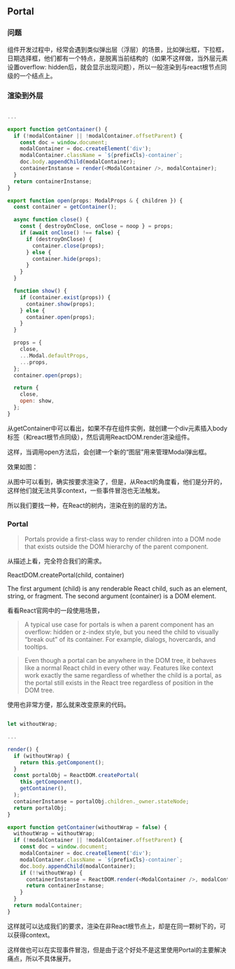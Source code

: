 ## Portal

### 问题

组件开发过程中，经常会遇到类似弹出层（浮层）的场景，比如弹出框，下拉框，日期选择框，他们都有一个特点，是脱离当前结构的（如果不这样做，当外层元素设置overflow: hidden后，就会显示出现问题），所以一般渲染到与react根节点同级的一个结点上。

### 渲染到外层

```javascript

...

export function getContainer() {
  if (!modalContainer || !modalContainer.offsetParent) {
    const doc = window.document;
    modalContainer = doc.createElement('div');
    modalContainer.className = `${prefixCls}-container`;
    doc.body.appendChild(modalContainer);
    containerInstanse = render(<ModalContainer />, modalContainer);
  }
  return containerInstanse;
}

export function open(props: ModalProps & { children }) {
  const container = getContainer();

  async function close() {
    const { destroyOnClose, onClose = noop } = props;
    if (await onClose() !== false) {
      if (destroyOnClose) {
        container.close(props);
      } else {
        container.hide(props);
      }
    }
  }

  function show() {
    if (container.exist(props)) {
      container.show(props);
    } else {
      container.open(props);
    }
  }

  props = {
    close,
    ...Modal.defaultProps,
    ...props,
  };
  container.open(props);

  return {
    close,
    open: show,
  };
}

```

从getContainer中可以看出，如果不存在组件实例，就创建一个div元素插入body标签（和react根节点同级），然后调用ReactDOM.render渲染组件。

这样，当调用open方法后，会创建一个新的“图层”用来管理Modal弹出框。

效果如图：

从图中可以看到，确实按要求渲染了，但是，从React的角度看，他们是分开的，这样他们就无法共享context，一些事件冒泡也无法触发。

所以我们要找一种，在React的树内，渲染在别的层的方法。

### Portal

> Portals provide a first-class way to render children into a DOM node that exists outside the DOM hierarchy of the parent component.

从描述上看，完全符合我们的需求。

ReactDOM.createPortal(child, container)

The first argument (child) is any renderable React child, such as an element, string, or fragment. The second argument (container) is a DOM element.

看看React官网中的一段使用场景，

> A typical use case for portals is when a parent component has an overflow: hidden or z-index style, but you need the child to visually “break out” of its container. For example, dialogs, hovercards, and tooltips.

> Even though a portal can be anywhere in the DOM tree, it behaves like a normal React child in every other way. Features like context work exactly the same regardless of whether the child is a portal, as the portal still exists in the React tree regardless of position in the DOM tree.

使用也非常方便，那么就来改变原来的代码。

```javascript

let withoutWrap;

...

render() {
  if (withoutWrap) {
    return this.getComponent();
  }
  const portalObj = ReactDOM.createPortal(
    this.getComponent(),
    getContainer(),
  );
  containerInstanse = portalObj.children._owner.stateNode;
  return portalObj;
}

export function getContainer(withoutWrap = false) {
  withoutWrap = withoutWrap;
  if (!modalContainer || !modalContainer.offsetParent) {
    const doc = window.document;
    modalContainer = doc.createElement('div');
    modalContainer.className = `${prefixCls}-container`;
    doc.body.appendChild(modalContainer);
    if (!!withoutWrap) {
      containerInstanse = ReactDOM.render(<ModalContainer />, modalContainer);
      return containerInstanse;
    }
  }
  return modalContainer;
}

```

这样就可以达成我们的要求，渲染在非React根节点上，却是在同一颗树下的，可以获得context。

这样做也可以在实现事件冒泡，但是由于这个好处不是这里使用Portal的主要解决痛点，所以不具体展开。